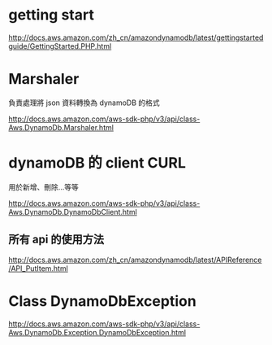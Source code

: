 # getting start
http://docs.aws.amazon.com/zh_cn/amazondynamodb/latest/gettingstartedguide/GettingStarted.PHP.html

# Marshaler

負責處理將 json 資料轉換為 dynamoDB 的格式

http://docs.aws.amazon.com/aws-sdk-php/v3/api/class-Aws.DynamoDb.Marshaler.html

# dynamoDB 的 client CURL 

用於新增、刪除...等等

http://docs.aws.amazon.com/aws-sdk-php/v3/api/class-Aws.DynamoDb.DynamoDbClient.html

## 所有 api 的使用方法
http://docs.aws.amazon.com/zh_cn/amazondynamodb/latest/APIReference/API_PutItem.html

# Class DynamoDbException

http://docs.aws.amazon.com/aws-sdk-php/v3/api/class-Aws.DynamoDb.Exception.DynamoDbException.html